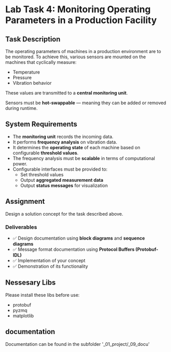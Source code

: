 # Lab Task 4: Monitoring Operating Parameters in a Production Facility

## Task Description

The operating parameters of machines in a production environment are to be monitored. To achieve this, various sensors are mounted on the machines that cyclically measure:

- Temperature  
- Pressure  
- Vibration behavior  

These values are transmitted to a **central monitoring unit**.

Sensors must be **hot-swappable** — meaning they can be added or removed during runtime.

## System Requirements

- The **monitoring unit** records the incoming data.
- It performs **frequency analysis** on vibration data.
- It determines the **operating state** of each machine based on configurable **threshold values**.
- The frequency analysis must be **scalable** in terms of computational power.
- Configurable interfaces must be provided to:
  - Set threshold values
  - Output **aggregated measurement data**
  - Output **status messages** for visualization

## Assignment

Design a solution concept for the task described above.

### Deliverables

- ✅ Design documentation using **block diagrams** and **sequence diagrams**  
- ✅ Message format documentation using **Protocol Buffers (Protobuf-IDL)**  
- ✅ Implementation of your concept  
- ✅ Demonstration of its functionality  

## Nessesary Libs
Please install these libs before use:
- protobuf
- pyzmq
- matplotlib

## documentation
Documentation can be found in the subfolder '_01_project/_09_docu'
